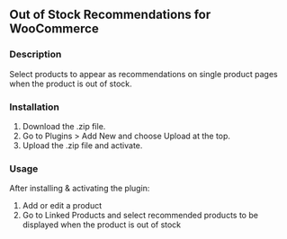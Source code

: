 ## Out of Stock Recommendations for WooCommerce

### Description

Select products to appear as recommendations on single product pages when the product is out of stock. 

### Installation

1. Download the .zip file.
1. Go to Plugins > Add New and choose Upload at the top.
1. Upload the .zip file and activate. 


### Usage

After installing & activating the plugin:

1. Add or edit a product
1. Go to Linked Products and select recommended products to be displayed when the product is out of stock
